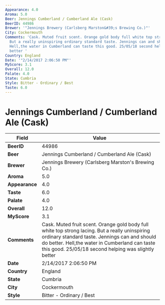 ```yaml
---
Appearance: 4.0
Aroma: 5.0
Beer: Jennings Cumberland / Cumberland Ale (Cask)
BeerID: 44986
Brewer: '"Jennings Brewery (Carlsberg Marston&#39;s Brewing Co.)"'
City: Cockermouth
Comments: 'Cask. Muted fruit scent. Orange gold body full white top strong lacing.
  But a really uninspiring ordinary standard taste. Jennings can and should do better.
  Hell,the water in Cumberland can taste this good. 25/05/18 second helping was slightly
  better '
Country: England
Date: '"2/14/2017 2:06:50 PM"'
MyScore: 3.1
Overall: 12.0
Palate: 4.0
State: Cumbria
Style: Bitter - Ordinary / Best
Taste: 6.0
---
```


# Jennings Cumberland / Cumberland Ale (Cask)

| Field         | Value |
|---------------|-------|
| **BeerID** | 44986 |
| **Beer** | Jennings Cumberland / Cumberland Ale (Cask) |
| **Brewer** | Jennings Brewery (Carlsberg Marston&#39;s Brewing Co.) |
| **Aroma** | 5.0 |
| **Appearance** | 4.0 |
| **Taste** | 6.0 |
| **Palate** | 4.0 |
| **Overall** | 12.0 |
| **MyScore** | 3.1 |
| **Comments** | Cask. Muted fruit scent. Orange gold body full white top strong lacing. But a really uninspiring ordinary standard taste. Jennings can and should do better. Hell,the water in Cumberland can taste this good. 25/05/18 second helping was slightly better  |
| **Date** | 2/14/2017 2:06:50 PM |
| **Country** | England |
| **State** | Cumbria |
| **City** | Cockermouth |
| **Style** | Bitter - Ordinary / Best |
